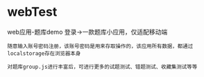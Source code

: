 # webTest
web应用-题库demo
登录->一款题库小应用，仅适配移动端
  
    随意输入账号密码注册，该账号密码是用来存取操作的，该应用所有数据，都通过localstorage存在浏览器本身
    
    对题库group.js进行丰富后，可进行更多的试题测试、错题测试、收藏集测试等等
    
